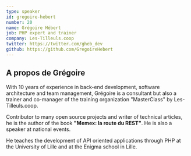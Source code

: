 ```yaml
---
type: speaker
id: gregoire-hebert
number: 20
name: Grégoire Hébert
job: PHP expert and trainer
company: Les-Tilleuls.coop
twitter: https://twitter.com/gheb_dev
github: https://github.com/GregoireHebert
---
```


## A propos de Grégoire

With 10 years of experience in back-end development, software architecture and team management, Grégoire is a consultant but also a trainer and co-manager of the training organization "MasterClass" by Les-Tilleuls.coop.

Contributor to many open source projects and writer of technical articles, he is the author of the book **"Memex: la route du REST"**. He is also a speaker at national events.

He teaches the development of API oriented applications through PHP at the University of Lille and at the Enigma school in Lille.
